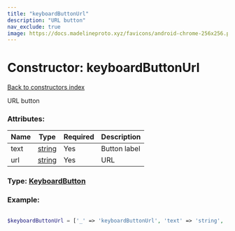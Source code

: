 ```yaml
---
title: "keyboardButtonUrl"
description: "URL button"
nav_exclude: true
image: https://docs.madelineproto.xyz/favicons/android-chrome-256x256.png
---
```

# Constructor: keyboardButtonUrl  
[Back to constructors index](/API_docs/constructors/index.html)



URL button

### Attributes:

| Name     |    Type       | Required | Description |
|----------|---------------|----------|-------------|
|text|[string](/API_docs/types/string.html) | Yes|Button label|
|url|[string](/API_docs/types/string.html) | Yes|URL|



### Type: [KeyboardButton](/API_docs/types/KeyboardButton.html)


### Example:

```php

$keyboardButtonUrl = ['_' => 'keyboardButtonUrl', 'text' => 'string', 'url' => 'string'];
```  
